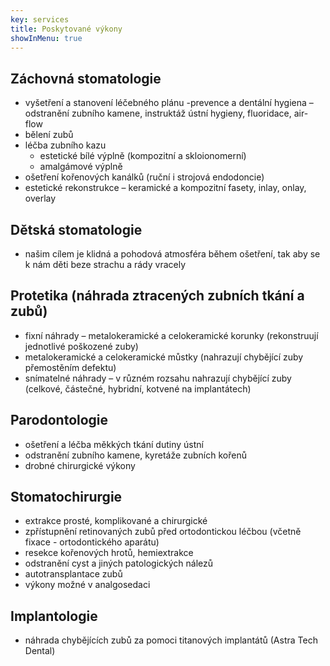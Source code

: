 ```yaml
---
key: services
title: Poskytované výkony
showInMenu: true
---
```

## Záchovná stomatologie
- vyšetření a stanovení léčebného plánu
-prevence a dentální hygiena – odstranění zubního kamene, instruktáž ústní hygieny, fluoridace, air-flow
- bělení zubů
- léčba zubního kazu
  - estetické bílé výplně (kompozitní a skloionomerní)
  - amalgámové výplně
- ošetření kořenových kanálků (ruční i strojová endodoncie)
- estetické rekonstrukce – keramické a kompozitní fasety, inlay, onlay, overlay

## Dětská stomatologie
- našim cílem je klidná a pohodová atmosféra během ošetření, tak aby se k nám děti beze strachu a rády vracely

## Protetika (náhrada ztracených zubních tkání a zubů)
- fixní náhrady – metalokeramické a celokeramické korunky (rekonstruují jednotlivé poškozené zuby)
- metalokeramické a celokeramické můstky (nahrazují chybějící zuby přemostěním defektu)
- snímatelné náhrady – v různém rozsahu nahrazují chybějící zuby (celkové, částečné,  hybridní, kotvené na implantátech)

## Parodontologie
- ošetření a léčba měkkých tkání dutiny ústní
- odstranění zubního kamene, kyretáže zubních kořenů
- drobné chirurgické výkony

## Stomatochirurgie
- extrakce prosté, komplikované a chirurgické
- zpřístupnění retinovaných zubů před ortodontickou léčbou (včetně fixace - ortodontického aparátu)
- resekce kořenových hrotů, hemiextrakce
- odstranění cyst a jiných patologických nálezů
- autotransplantace zubů
- výkony možné v analgosedaci

## Implantologie
- náhrada chybějících zubů za pomoci titanových implantátů (Astra Tech Dental)
